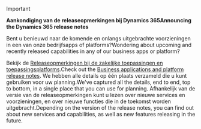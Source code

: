 > [!IMPORTANT]
> <span data-ttu-id="4655a-101">**Aankondiging van de releaseopmerkingen bij Dynamics 365**</span><span class="sxs-lookup"><span data-stu-id="4655a-101">**Announcing the Dynamics 365 release notes**</span></span>
>
> <span data-ttu-id="4655a-102">Bent u benieuwd naar de komende en onlangs uitgebrachte voorzieningen in een van onze bedrijfsapps of platforms?</span><span class="sxs-lookup"><span data-stu-id="4655a-102">Wondering about upcoming and recently released capabilities in any of our business apps or platform?</span></span> 
> 
> <span data-ttu-id="4655a-103">Bekijk de [Releaseopmerkingen bij de zakelijke toepassingen en toepassingsplatforms](https://go.microsoft.com/fwlink/?linkid=2010158).</span><span class="sxs-lookup"><span data-stu-id="4655a-103">Check out the [Business applications and platform release notes](https://go.microsoft.com/fwlink/?linkid=2010158).</span></span> <span data-ttu-id="4655a-104">We hebben alle details op één plaats verzameld die u kunt gebruiken voor uw planning.</span><span class="sxs-lookup"><span data-stu-id="4655a-104">We've captured all the details, end to end, top to bottom, in a single place that you can use for planning.</span></span> <span data-ttu-id="4655a-105">Afhankelijk van de versie van de releaseopmerkingen kunt u lezen over nieuwe services en voorzieningen, en over nieuwe functies die in de toekomst worden uitgebracht.</span><span class="sxs-lookup"><span data-stu-id="4655a-105">Depending on the version of the release notes, you can find out about new services and capabilities, as well as new features releasing in the future.</span></span>
